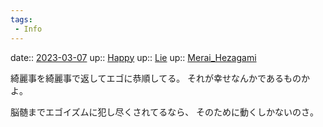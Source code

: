 ```yaml
---
tags:
 - Info
---
```


date:: [2023-03-07](/Daily_Note/2023-03-07.md)
up:: [Happy](Bar/Novel/Topics/Happy.md)
up:: [Lie](Bar/Novel/Topics/Lie.md)
up:: [Merai_Hezagami](Bar/Novel/Nacaria/Merai_Hezagami.md)

綺麗事を綺麗事で返してエゴに恭順してる。
それが幸せなんかであるものかよ。

脳髄までエゴイズムに犯し尽くされてるなら、
そのために動くしかないのさ。
